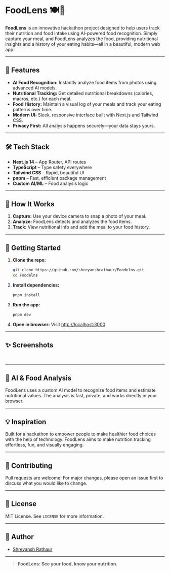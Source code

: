 # FoodLens 🍽️📸

**FoodLens** is an innovative hackathon project designed to help users track their nutrition and food intake using AI-powered food recognition. Simply capture your meal, and FoodLens analyzes the food, providing nutritional insights and a history of your eating habits—all in a beautiful, modern web app.

---

## 🚀 Features

- **AI Food Recognition:** Instantly analyze food items from photos using advanced AI models.
- **Nutritional Tracking:** Get detailed nutritional breakdowns (calories, macros, etc.) for each meal.
- **Food History:** Maintain a visual log of your meals and track your eating patterns over time.
- **Modern UI:** Sleek, responsive interface built with Next.js and Tailwind CSS.
- **Privacy First:** All analysis happens securely—your data stays yours.

---

## 🛠️ Tech Stack

- **Next.js 14** – App Router, API routes
- **TypeScript** – Type safety everywhere
- **Tailwind CSS** – Rapid, beautiful UI
- **pnpm** – Fast, efficient package management
- **Custom AI/ML** – Food analysis logic

---

## 📸 How It Works

1. **Capture:** Use your device camera to snap a photo of your meal.
2. **Analyze:** FoodLens detects and analyzes the food items.
3. **Track:** View nutritional info and add the meal to your food history.

---

## 🏁 Getting Started

1. **Clone the repo:**
	```bash
	git clone https://github.com/shreyanshrathaur/Foodelns.git
	cd Foodelns
	```
2. **Install dependencies:**
	```bash
	pnpm install
	```
3. **Run the app:**
	```bash
	pnpm dev
	```
4. **Open in browser:**
	Visit [http://localhost:3000](http://localhost:3000)

---

## ✨ Screenshots

![FoodLens Screenshot](public/placeholder.jpg)

---

## 🤖 AI & Food Analysis

FoodLens uses a custom AI model to recognize food items and estimate nutritional values. The analysis is fast, private, and works directly in your browser.

---

## 💡 Inspiration

Built for a hackathon to empower people to make healthier food choices with the help of technology. FoodLens aims to make nutrition tracking effortless, fun, and visually engaging.

---

## 🙌 Contributing

Pull requests are welcome! For major changes, please open an issue first to discuss what you would like to change.

---

## 📄 License

MIT License. See `LICENSE` for more information.

---

## 👤 Author

- [Shreyansh Rathaur](https://github.com/shreyanshrathaur)

---

> **FoodLens: See your food, know your nutrition.**
